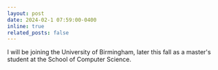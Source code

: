 ```yaml
---
layout: post
date: 2024-02-1 07:59:00-0400
inline: true
related_posts: false
---
```


I will be joining the University of Birmingham, later this fall as a master's student at the School of Computer Science.
